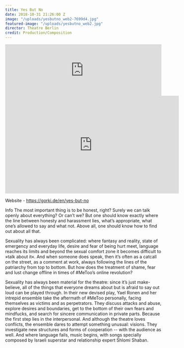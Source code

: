 ```yaml
---
title: Yes But No
date: 2018-10-31 21:26:00 Z
image: "/uploads/yesbutno_web2-7699d4.jpg"
featured-image: "/uploads/yesbutno_web2.jpg"
director: Theatre Berlin
credit: Production/Composition
---
```


<iframe width="100%" height="166" scrolling="no" frameborder="no" allow="autoplay" src="https://w.soundcloud.com/player/?url=https%3A//api.soundcloud.com/tracks/518145522&color=%23ff5500&auto_play=false&hide_related=false&show_comments=true&show_user=true&show_reposts=false&show_teaser=true"></iframe>

<iframe width="560" height="315" src="https://www.youtube.com/embed/OSIcOZ-FutE?controls=0" frameborder="0" allow="accelerometer; autoplay; encrypted-media; gyroscope; picture-in-picture" allowfullscreen></iframe>

Website - https://gorki.de/en/yes-but-no

Info 
The most important thing is to be honest, right? Surely we can talk openly about everything? Or can’t we? But one should know exactly where the line between honesty and harassment lies, what’s appropriate, what one’s allowed to say and what not. Above all, one should know how to find out about all that.

Sexuality has always been complicated: where fantasy and reality, state of emergency and everyday life, desire and fear of being hurt meet, language reaches its limits and beyond the sexual comfort zone it becomes difficult to »talk about it«. And when someone does speak, then it’s often as a catcall on the street, as a comment at work, always following the lines of the patriarchy from top to bottom. But how does the treatment of shame, fear and lust change offline in times of #MeToo’s online revolution?

Sexuality has always been material for the theatre: since it’s just make-believe, all of the things that everyone dreams about but is afraid to say out loud can be played through. In their new devised play, Yael Ronen and her intrepid ensemble take the aftermath of #MeToo personally, facing themselves as victims and as perpetrators. They discuss attacks and abuse, explore desires and boundaries, get to the bottom of their own fears and mindfucks, and search for sincere communication in private parts. Because the first step lies in the interpersonal. And although the theatre loves conflicts, the ensemble dares to attempt something unusual: visions. They investigate new structures and forms of cooperation -- with the audience as well. And where language fails, music begins, with songs specially composed by Israeli superstar and relationship expert Shlomi Shaban.